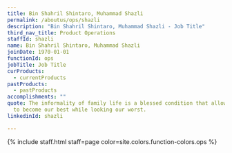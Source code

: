 ```yaml
---
title: Bin Shahril Shintaro, Muhammad Shazli
permalink: /aboutus/ops/shazli
description: "Bin Shahril Shintaro, Muhammad Shazli - Job Title"
third_nav_title: Product Operations
staffId: shazli
name: Bin Shahril Shintaro, Muhammad Shazli
joinDate: 1970-01-01
functionId: ops
jobTitle: Job Title
curProducts:
  - currentProducts
pastProducts:
  - pastProducts
accomplishments: ""
quote: The informality of family life is a blessed condition that allows us all
  to become our best while looking our worst.
linkedinId: shazli

---
```


{% include staff.html staff=page color=site.colors.function-colors.ops %}
